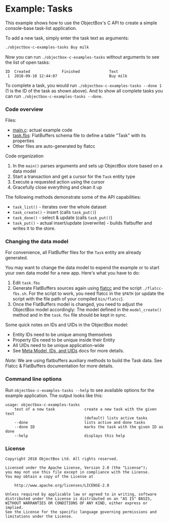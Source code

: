 # Example: Tasks
This example shows how to use the ObjectBox's C API to create a simple console-base task-list application.

To add a new task, simply enter the task text as arguments:     

```bash
./objectbox-c-examples-tasks Buy milk
```

Now you can run `./objectbox-c-examples-tasks` without arguments to see the list of open tasks:

    ID  Created              Finished             Text
     1  2018-09-10 12:44:07                       Buy milk

To complete a task, you would run `./objectbox-c-examples-tasks --done 1` (1 is the ID of the task as shown above).
And to show all complete tasks you can run `./objectbox-c-examples-tasks --done`.

### Code overview
Files:

* [main.c](main.c): actual example code
* [task.fbs](task.fbs): FlatBuffers schema file to define a table "Task" with its properties 
* Other files are auto-generated by flatcc

Code organization

1. In the `main()` parses arguments and sets up ObjectBox store based on a data model 
1. Start a transaction and get a cursor for the `Task` entity type
1. Execute a requested action using the cursor
1. Gracefully close everything and clean it up 

The following methods demonstrate some of the API capabilities: 

* `task_list()` - iterates over the whole dataset
* `task_create()` - insert (calls `task_put()`) 
* `task_done()` - select & update (calls `task_put()`) 
* `task_put()` - actual insert/update (overwrite) - builds flatbuffer and writes it to the store.
 
### Changing the data model
For convenience, all FlatBuffer files for the `Task` entity are already generated.

You may want to change the data model to expend the example or to start your own data model for a new app.
Here's what you have to do:

1. Edit `task.fbs` 
2. Generate FlatBuffers sources again using [flatcc](https://github.com/dvidelabs/flatcc) and the script `./flatcc-fbs.sh`.
   For the script to work, you need flatcc in the `$PATH` (or update the script with the file path of your compiled `bin/flatcc`).
3. Once the FlatBuffers model is changed, you need to adjust the ObjectBox model accordingly:
   The model defined in the `model_create()` method and in the `task.fbs` file should be kept in sync.

Some quick notes on IDs and UIDs in the ObjectBox model:

* Entity IDs need to be unique among themselves
* Property IDs need to be unique inside their Entity
* All UIDs need to be unique application-wide
* See [Meta Model, IDs, and UIDs](https://docs.objectbox.io/advanced/meta-model-ids-and-uids) docs for more details.

*Note:* We are using flatbuffers auxiliary methods to build the Task data. See Flatcc & FlatBuffers documentation for more details.

### Command line options

Run `objectbox-c-examples-tasks --help` to see available options for the example application.
The output looks like this:
 
```text
usage: objectbox-c-examples-tasks 
    text of a new task             create a new task with the given text
                                   (default) lists active tasks
    --done                         lists active and done tasks
    --done ID                      marks the task with the given ID as done
    --help                         displays this help
``` 
 

### License
    Copyright 2018 ObjectBox Ltd. All rights reserved.
    
    Licensed under the Apache License, Version 2.0 (the "License");
    you may not use this file except in compliance with the License.
    You may obtain a copy of the License at
    
        http://www.apache.org/licenses/LICENSE-2.0
    
    Unless required by applicable law or agreed to in writing, software
    distributed under the License is distributed on an "AS IS" BASIS,
    WITHOUT WARRANTIES OR CONDITIONS OF ANY KIND, either express or implied.
    See the License for the specific language governing permissions and
    limitations under the License.

